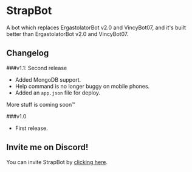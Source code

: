 # StrapBot
A bot which replaces ErgastolatorBot v2.0 and VincyBot07, and it's built better than ErgastolatorBot v2.0 and VincyBot07.

## Changelog

###v1.1: Second release
+ Added MongoDB support.
+ Help command is no longer buggy on mobile phones.
+ Added an `app.json` file for deploy.

More stuff is coming soon™

###v1.0
+ First release.

## Invite me on Discord!

You can invite StrapBot by [clicking here](https://bit.ly/StrapBot).
